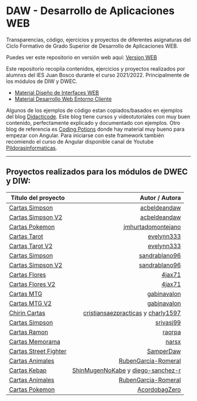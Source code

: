 # DAW - Desarrollo de Aplicaciones WEB
 Transparencias, código, ejercicios y proyectos de diferentes asignaturas del Ciclo Formativo de Grado Superior de Desarrollo de Aplicaciones WEB.

 Puedes ver este repositorio en versión web aquí: [Version WEB](https://ajpelaez.github.io/DAW/)

 Este repositorio recopila contenidos, ejercicios y proyectos realizados por alumnxs del IES Juan Bosco durante el curso 2021/2022. Principalmente de los módulos de DIW y DWEC.

 - [Material Diseño de Interfaces WEB](https://github.com/ajpelaez/DAW/tree/main/DIW)
 - [Material Desarrollo Web Entorno Cliente](https://github.com/ajpelaez/DAW/tree/main/DWEC)


 Algunos de los ejemplos de código estan copiados/basados en ejemplos del blog [Didacticode](https://didacticode.com/). Este blog tiene cursos y videotutoriales con muy buen contenido, perfectamente explicado y documentado con ejemplos.
 Otro blog de referencia es [Coding Potions](https://codingpotions.com/) donde hay material muy bueno para empezar con Angular.
 Para iniciarse con este framework también recomiendo el curso de Angular disponible canal de Youtube [Pildorasinformaticas](https://www.youtube.com/watch?v=fXpMiweCC_o&list=PLU8oAlHdN5BnNAe8zXnuBNzKID39DUwcO).


 ---

## Proyectos realizados para los módulos de DWEC y DIW:


| Título del proyecto  | Autor / Autora |
| ------------- |-------------:|
| [Cartas Simpson](Proyectos_DWEC_DIW/CARTAS_SIMPSON_ACB) | [acbeldeandaw](https://github.com/acbeldeandaw) |
| [Cartas Simpson V2](Proyectos_DWEC_DIW/CARTAS_SIMPSON_V2_ACB) | [acbeldeandaw](https://github.com/acbeldeandaw) |
| [Cartas Pokemon](Proyectos_DWEC_DIW/CARTAS_POKE) | [jmhurtadomontejano](https://github.com/jmhurtadomontejano) |
| [Cartas Tarot](Proyectos_DWEC_DIW/CARTAS_TAROT) | [evelynn333](https://github.com/evelynn333) |
| [Cartas Tarot V2](Proyectos_DWEC_DIW/CARTAS_TAROT_V2) | [evelynn333](https://github.com/evelynn333) |
| [Cartas Simpson](Proyectos_DWEC_DIW/CARTAS_SANDRA) | [sandrablano96](https://github.com/sandrablano96) |
| [Cartas Simpson V2](Proyectos_DWEC_DIW/CARTAS_SANDRA_V2) | [sandrablano96](https://github.com/sandrablano96) |
| [Cartas Flores](Proyectos_DWEC_DIW/CARTAS_FLORES) | [4jax71](https://github.com/4jax71) |
| [Cartas Flores V2](Proyectos_DWEC_DIW/CARTAS_FLORES_V2) | [4jax71](https://github.com/4jax71) |
| [Cartas MTG](Proyectos_DWEC_DIW/CARTAS_MTG) | [gabinavalon](https://github.com/gabinavalon) |
| [Cartas MTG V2](Proyectos_DWEC_DIW/CARTAS_MTG_V2) | [gabinavalon](https://github.com/gabinavalon) |
| [Chirin Cartas](Proyectos_DWEC_DIW/CARTAS_CHIRINGUITO) | [cristiansaezpracticas](https://github.com/cristiansaezpracticas) y [charly1597](https://github.com/charly1597)|
| [Cartas Simpson](Proyectos_DWEC_DIW/CARTAS_SAMUEL) | [srivasj99](https://github.com/srivasj99) |
| [Cartas Ramon](Proyectos_DWEC_DIW/CARTAS_MINECRAFT) | [raorpa](https://github.com/raorpa) |
| [Cartas Memorama](Proyectos_DWEC_DIW/CARTAS_MEMORAMA) | [narsx](https://github.com/narsx) |
| [Cartas Street Fighter](Proyectos_DWEC_DIW/CARTAS_FIGHT) | [SamperDaw](https://github.com/SamperDaw) |
| [Cartas Animales](Proyectos_DWEC_DIW/CARTAS_ANIMALES) | [RubenGarcia-Romeral](https://github.com/RubenGarcia-Romeral) |
| [Cartas Kebap](Proyectos_DWEC_DIW/CARTAS_KEBAP) | [ShinMugenNoKabe](https://github.com/ShinMugenNoKabe) y [diego-sanchez-r](https://github.com/diego-sanchez-r) |
| [Cartas Animales](Proyectos_DWEC_DIW/CARTAS_ANIMALES) | [RubenGarcia-Romeral](https://github.com/RubenGarcia-Romeral) |
| [Cartas Pokemon](Proyectos_DWEC_DIW/CARTAS_POKEMON_ALT) | [AcordobagZero](https://github.com/AcordobagZero) |

